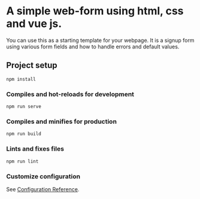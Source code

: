 # A simple web-form using html, css and vue js.

You can use this as a starting template for your webpage. It is a signup form using various form fields and how to handle errors and default values.


## Project setup
```
npm install
```

### Compiles and hot-reloads for development
```
npm run serve
```

### Compiles and minifies for production
```
npm run build
```

### Lints and fixes files
```
npm run lint
```

### Customize configuration
See [Configuration Reference](https://cli.vuejs.org/config/).
